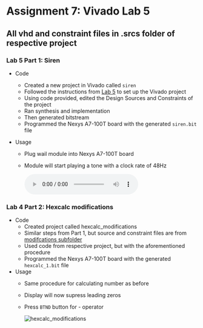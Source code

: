 # Assignment 7: Vivado Lab 5
## All vhd and constraint files in .srcs folder of respective project

### Lab 5 Part 1: Siren
- Code
	- Created a new project in Vivado called `siren`
	- Followed the instructions from [Lab 5](https://github.com/kevinwlu/dsd/tree/master/Nexys-A7/Lab-5) to set up the Vivado project
	- Using code provided, edited the Design Sources and Constraints of the project
	- Ran synthesis and implementation
  	- Then generated bitstream
	- Programmed the Nexys A7-100T board with the generated `siren.bit` file

- Usage
	- Plug wail module into Nexys A7-100T board
	- Module will start playing a tone with a clock rate of 48Hz
	
		
		![wail](./siren/wail.wav)
		
	
### Lab 4 Part 2: Hexcalc modifications
- Code
  	- Created project called hexcalc_modifications
	- Similar steps from Part 1, but source and constraint files are from [modifcations subfolder](https://github.com/kevinwlu/dsd/tree/master/Nexys-A7/Lab-4/Modifications)
	- Used code from respective project, but with the aforementioned procedure
	- Programmed the Nexys A7-100T board with the generated `hexcalc_1.bit` file
-  Usage
	- Same procedure for calculating number as before
	- Display will now supress leading zeros
	- Press `BTND` button for - operator
		
		![hexcalc_modifications](./hexcalc_modifications/hexcalc_modifications.gif)
